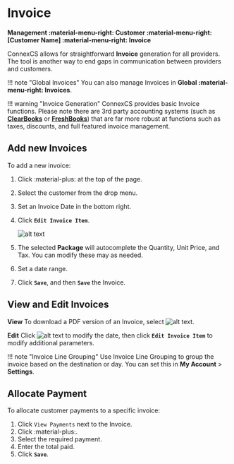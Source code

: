 # Invoice
**Management :material-menu-right: Customer :material-menu-right: [Customer Name] :material-menu-right: Invoice**

ConnexCS allows for straightforward **Invoice** generation for all providers. The tool is another way to end gaps in communication between providers and customers. 

!!! note "Global Invoices"
    You can also manage Invoices in **Global :material-menu-right: Invoices**.

!!! warning "Invoice Generation"
        ConnexCS provides basic Invoice functions. Please note there are 3rd party accounting systems (such as [**ClearBooks**](https://www.clearbooks.co.uk/) or [**FreshBooks**](https://www.freshbooks.com/)) that are far more robust at functions such as taxes, discounts, and full featured invoice management. 

## Add new Invoices
To add a new invoice:

1. Click :material-plus: at the top of the page.
2. Select the customer from the drop menu.
3. Set an Invoice Date in the bottom right. 
4. Click **`Edit Invoice Item`**. 

    ![alt text][invoice-8] 

5. The selected **Package** will autocomplete the Quantity, Unit Price, and Tax. You can modify these may as needed. 
6. Set a date range.
7. Click **`Save`**, and then **`Save`** the Invoice.

## View and Edit Invoices
**View**
To download a PDF version of an Invoice, select ![alt text][invoice-pdf]. 

**Edit**
Click ![alt text][invoice-edit] to modify the date, then click **`Edit Invoice Item`** to modify additional parameters. 


!!! note "Invoice Line Grouping"
    Use Invoice Line Grouping to group the invoice based on the destination or day. You can set this in **My Account** > **Settings**.
    
## Allocate Payment
To allocate customer payments to a specific invoice:

1. Click `View Payments` next to the Invoice.
2. Click :material-plus:.
3. Select the required payment.
4. Enter the total paid. 
5. Click **`Save`**. 



[invoice-8]: /misc/img/229.png "Invoice-8"

[invoice-pdf]: /misc/img/invoice-pdf.png "Invoice PDF"
[invoice-edit]: /misc/img/invoice-edit.png "Edit Invoice"

